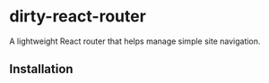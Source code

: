 # dirty-react-router

A lightweight React router that helps manage simple site navigation.

## Installation



